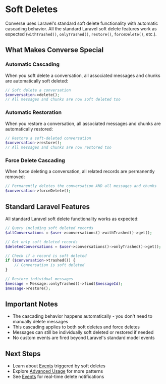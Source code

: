 # Soft Deletes

Converse uses Laravel's standard soft delete functionality with automatic cascading behavior. All the standard Laravel soft delete features work as expected (`withTrashed()`, `onlyTrashed()`, `restore()`, `forceDelete()`, etc.).

## What Makes Converse Special

### Automatic Cascading

When you soft delete a conversation, all associated messages and chunks are automatically soft deleted:

```php
// Soft delete a conversation
$conversation->delete();
// All messages and chunks are now soft deleted too
```

### Automatic Restoration

When you restore a conversation, all associated messages and chunks are automatically restored:

```php
// Restore a soft-deleted conversation  
$conversation->restore();
// All messages and chunks are now restored too
```

### Force Delete Cascading

When force deleting a conversation, all related records are permanently removed:

```php
// Permanently deletes the conversation AND all messages and chunks
$conversation->forceDelete();
```

## Standard Laravel Features

All standard Laravel soft delete functionality works as expected:

```php
// Query including soft deleted records
$allConversations = $user->conversations()->withTrashed()->get();

// Get only soft deleted records
$deletedConversations = $user->conversations()->onlyTrashed()->get();

// Check if a record is soft deleted
if ($conversation->trashed()) {
    // Conversation is soft deleted
}

// Restore individual messages
$message = Message::onlyTrashed()->find($messageId);
$message->restore();
```

## Important Notes

- The cascading behavior happens automatically - you don't need to manually delete messages
- This cascading applies to both soft deletes and force deletes
- Messages can still be individually soft deleted or restored if needed
- No custom events are fired beyond Laravel's standard model events

## Next Steps

- Learn about [Events](/guide/events) triggered by soft deletes
- Explore [Advanced Usage](/guide/advanced) for more patterns
- See [Events](/guide/events) for real-time delete notifications 
